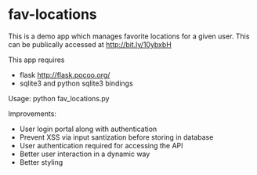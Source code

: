 fav-locations
=============

This is a demo app which manages favorite locations for a given user.
This can be publically accessed at http://bit.ly/10ybxbH

This app requires
- flask http://flask.pocoo.org/
- sqlite3 and python sqlite3 bindings

Usage:
python fav_locations.py

Improvements:
- User login portal along with authentication
- Prevent XSS via input santization before storing in database 
- User authentication required for accessing the API
- Better user interaction in a dynamic way
- Better styling
